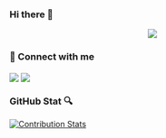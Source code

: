 ### Hi there 👋
<p align="center"> 
  <img src="https://komarev.com/ghpvc/?username=Hasantha96&label=Visitors&color=9acd32&style=for-the-badge"> 
</p>

<h3 align="left"> 📱 Connect with me</h3>
<p align="left">
<a href="https://www.facebook.com/hasantha.lakshan.9" target="_blank"><img align="center" src="https://img.shields.io/badge/Facebook-1877F2?style=for-the-badge&logo=facebook&logoColor=white"></a>
<a href="https://www.linkedin.com/in/hasantha-lakshan/" target="_blank"><img align="center" src="https://img.shields.io/badge/LinkedIn-0077B5?style=for-the-badge&logo=linkedin&logoColor=white"></a>
</p>

### GitHub Stat 🔍
[![Contribution Stats](https://github-contribution-stats.vercel.app/api/?username=Hasantha96)](https://github.com/LordDashMe/github-contribution-stats/)

<!--
## GitHub Analytics Visualization 🔎
![](https://github-profile-summary-cards.vercel.app/api/cards/profile-details?username=dumidu1998&theme=monokai)
-->


<!--
**dumidu1998/dumidu1998** is a ✨ _special_ ✨ repository because its `README.md` (this file) appears on your GitHub profile.

Here are some ideas to get you started:

- 🔭 I’m currently working on ...
- 🌱 I’m currently learning ...
- 👯 I’m looking to collaborate on ...
- 🤔 I’m looking for help with ...
- 💬 Ask me about ...
- 📫 How to reach me: ...
- 😄 Pronouns: ...
- ⚡ Fun fact: ...
-->
